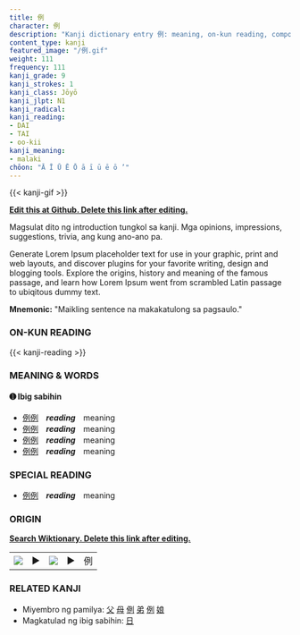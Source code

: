 ```yaml
---
title: 例
character: 例
description: "Kanji dictionary entry 例: meaning, on-kun reading, compounds, origin, related kanji"
content_type: kanji
featured_image: "/例.gif"
weight: 111
frequency: 111
kanji_grade: 9
kanji_strokes: 1
kanji_class: Jōyō
kanji_jlpt: N1
kanji_radical: 
kanji_reading: 
- DAI
- TAI
- oo-kii
kanji_meaning:
- malaki
chōon: "Ā Ī Ū Ē Ō ā ī ū ē ō ’"
---
```

[//]: # (Don't edit the line below. Kanji animated GIF code is automatically generated.)
{{< kanji-gif >}}

[//]: # (Edit below this line.)

**[Edit this at Github. Delete this link after editing.](https://github.com/tim0g/tim/tree/main/content/kanji/例/index.md)**

Magsulat dito ng introduction tungkol sa kanji. Mga opinions, impressions, suggestions, trivia, ang kung ano-ano pa.

Generate Lorem Ipsum placeholder text for use in your graphic, print and web layouts, and discover plugins for your favorite writing, design and blogging tools. Explore the origins, history and meaning of the famous passage, and learn how Lorem Ipsum went from scrambled Latin passage to ubiqitous dummy text.
 
**Mnemonic:** "Maikling sentence na makakatulong sa pagsaulo."

### ON-KUN READING

[//]: # (Don't edit the line below. ON-KUN READING code is automatically generated.)
{{< kanji-reading >}}

### MEANING & WORDS

#### ➊ **Ibig sabihin**
  - [例](../例)[例](../例)　***reading***　meaning
  - [例](../例)[例](../例)　***reading***　meaning
  - [例](../例)[例](../例)　***reading***　meaning
  - [例](../例)[例](../例)　***reading***　meaning

### SPECIAL READING
  - [例](../例)[例](../例)　***reading***　meaning

### ORIGIN

**[Search Wiktionary. Delete this link after editing.](https://wiktionary.org/wiki/例)**
<table class="kanji-table"><tr><td>
<img src="60px-例-bronze.svg.png">
</td><td>▶</td><td>
<img src="60px-例-oracle.svg.png">
</td><td>▶</td>
<td class="kanji-origin">例</td>
</tr></table>

### RELATED KANJI
- Miyembro ng pamilya: [父](../父) [母](../母) [例](../例) [弟](../弟) [例](../例) [娘](../娘)
- Magkatulad ng ibig sabihin: [日](../日)

